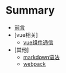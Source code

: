 # Summary

* [前言](README.md)
* [vue相关]
    * [vue组件通信](./file/vue1.md)
* [其他]
    * [markdown语法](./file/markdown.md)
    * [webpack](./file/webpack1.md)
